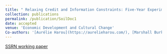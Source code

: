 ```yaml
---
title: " Relaxing Credit and Information Constraints: Five-Year Experimental Evidence from Tanzanian Agriculture"
collection: publications
permalink: /publication/SoilDoc1
date: accepted
venue: 'Economic Development and Cultural Change'
Co-authors: '[Aurélie Harou](https://aurelieharou.com/), [Marshall Burke](http://web.stanford.edu/~mburke/), [David Lobell](https://profiles.stanford.edu/david-lobell), [Malgosia Madajewicz](https://people.climate.columbia.edu/users/profile/malgosia-madajewicz), [Christopher Magomba](https://basis.ucdavis.edu/people/christopher-magomba), [Hope Michelson](https://www.hopemichelson.org/), [Cheryl Palm](https://abe.ufl.edu/people/faculty/cheryl-palm/), and [Jiani Xue](https://marketing.wharton.upenn.edu/profile/jennyxue/)'
---
```

[SSRN working paper](http://dx.doi.org/10.2139/ssrn.4252535)
